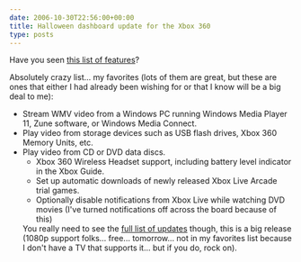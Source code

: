 ```yaml
---
date: 2006-10-30T22:56:00+00:00
title: Halloween dashboard update for the Xbox 360
type: posts
---
```

Have you seen [this list of features](http://www.unscripted360.com/2006/10/30/xbox-360-fall-system-update/)?

Absolutely crazy list... my favorites (lots of them are great, but these are ones that either I had already been wishing for or that I know will be a big deal to me):

  * Stream WMV video from a Windows PC running Windows Media Player 11, Zune software, or Windows Media Connect.
  * Play video from storage devices such as USB flash drives, Xbox 360 Memory Units, etc.
  * Play video from CD or DVD data discs.
      * Xbox 360 Wireless Headset support, including battery level indicator in the Xbox Guide.
      * Set up automatic downloads of newly released Xbox Live Arcade trial games.
      * Optionally disable notifications from Xbox Live while watching DVD movies (I've turned notifications off across the board because of this)</ul>
    You really need to see the [full list of updates](http://www.unscripted360.com/2006/10/30/xbox-360-fall-system-update/) though, this is a big release (1080p support folks... free... tomorrow... not in my favorites list because I don't have a TV that supports it... but if you do, rock on).

